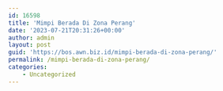 ```yaml
---
id: 16598
title: 'Mimpi Berada Di Zona Perang'
date: '2023-07-21T20:31:26+00:00'
author: admin
layout: post
guid: 'https://bos.awn.biz.id/mimpi-berada-di-zona-perang/'
permalink: /mimpi-berada-di-zona-perang/
categories:
    - Uncategorized
---
```


